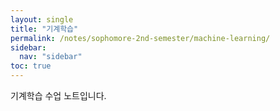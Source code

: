 ```yaml
---
layout: single
title: "기계학습"
permalink: /notes/sophomore-2nd-semester/machine-learning/
sidebar:
  nav: "sidebar"
toc: true
---
```

기계학습 수업 노트입니다.
